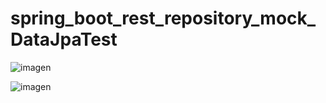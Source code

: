 # spring_boot_rest_repository_mock_DataJpaTest


![imagen](https://user-images.githubusercontent.com/49040356/206898653-afc52b10-c867-45e4-b26f-e1e0dbb6f18a.png)

![imagen](https://user-images.githubusercontent.com/49040356/206898679-a761ca3f-d047-4853-80a4-9790f18a37f0.png)

